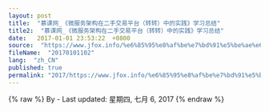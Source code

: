```yaml
---
layout: post
title:  "慕课网_《微服务架构在二手交易平台（转转）中的实践》学习总结"
title2:  "慕课网_《微服务架构在二手交易平台（转转）中的实践》学习总结"
date:   2017-01-01 23:53:22  +0800
source:  "https://www.jfox.info/%e6%85%95%e8%af%be%e7%bd%91%e5%be%ae%e6%9c%8d%e5%8a%a1%e6%9e%b6%e6%9e%84%e5%9c%a8%e4%ba%8c%e6%89%8b%e4%ba%a4%e6%98%93%e5%b9%b3%e5%8f%b0%e8%bd%ac%e8%bd%ac%e4%b8%ad%e7%9a%84%e5%ae%9e%e8%b7%b5%e5%ad%a6.html"
fileName:  "20170101102"
lang:  "zh_CN"
published: true
permalink: "2017/https://www.jfox.info/%e6%85%95%e8%af%be%e7%bd%91%e5%be%ae%e6%9c%8d%e5%8a%a1%e6%9e%b6%e6%9e%84%e5%9c%a8%e4%ba%8c%e6%89%8b%e4%ba%a4%e6%98%93%e5%b9%b3%e5%8f%b0%e8%bd%ac%e8%bd%ac%e4%b8%ad%e7%9a%84%e5%ae%9e%e8%b7%b5%e5%ad%a6.html"
---
```

{% raw %}
By  - Last updated: 星期四, 七月 6, 2017
{% endraw %}
